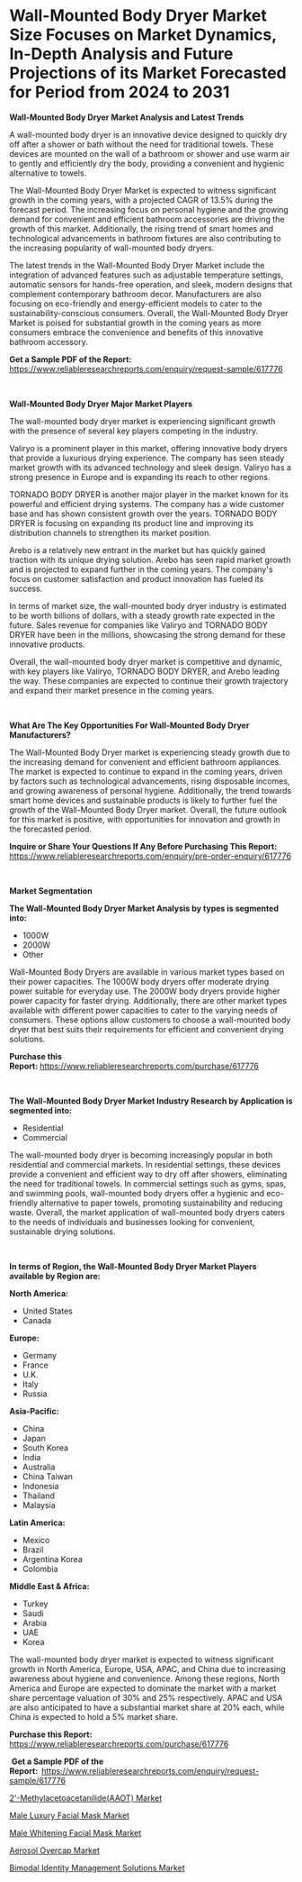 <p><h1>Wall-Mounted Body Dryer Market Size Focuses on Market Dynamics, In-Depth Analysis and Future Projections of its Market Forecasted for Period from 2024 to 2031</h1></p><p><strong>Wall-Mounted Body Dryer Market Analysis and Latest Trends</strong></p>
<p><p>A wall-mounted body dryer is an innovative device designed to quickly dry off after a shower or bath without the need for traditional towels. These devices are mounted on the wall of a bathroom or shower and use warm air to gently and efficiently dry the body, providing a convenient and hygienic alternative to towels.</p><p>The Wall-Mounted Body Dryer Market is expected to witness significant growth in the coming years, with a projected CAGR of 13.5% during the forecast period. The increasing focus on personal hygiene and the growing demand for convenient and efficient bathroom accessories are driving the growth of this market. Additionally, the rising trend of smart homes and technological advancements in bathroom fixtures are also contributing to the increasing popularity of wall-mounted body dryers.</p><p>The latest trends in the Wall-Mounted Body Dryer Market include the integration of advanced features such as adjustable temperature settings, automatic sensors for hands-free operation, and sleek, modern designs that complement contemporary bathroom decor. Manufacturers are also focusing on eco-friendly and energy-efficient models to cater to the sustainability-conscious consumers. Overall, the Wall-Mounted Body Dryer Market is poised for substantial growth in the coming years as more consumers embrace the convenience and benefits of this innovative bathroom accessory.</p></p>
<p><strong>Get a Sample PDF of the Report:&nbsp;</strong> <a href="https://www.reliableresearchreports.com/enquiry/request-sample/617776">https://www.reliableresearchreports.com/enquiry/request-sample/617776</a></p>
<p>&nbsp;</p>
<p><strong>Wall-Mounted Body Dryer Major Market Players</strong></p>
<p><p>The wall-mounted body dryer market is experiencing significant growth with the presence of several key players competing in the industry. </p><p>Valiryo is a prominent player in this market, offering innovative body dryers that provide a luxurious drying experience. The company has seen steady market growth with its advanced technology and sleek design. Valiryo has a strong presence in Europe and is expanding its reach to other regions.</p><p>TORNADO BODY DRYER is another major player in the market known for its powerful and efficient drying systems. The company has a wide customer base and has shown consistent growth over the years. TORNADO BODY DRYER is focusing on expanding its product line and improving its distribution channels to strengthen its market position.</p><p>Arebo is a relatively new entrant in the market but has quickly gained traction with its unique drying solution. Arebo has seen rapid market growth and is projected to expand further in the coming years. The company's focus on customer satisfaction and product innovation has fueled its success.</p><p>In terms of market size, the wall-mounted body dryer industry is estimated to be worth billions of dollars, with a steady growth rate expected in the future. Sales revenue for companies like Valiryo and TORNADO BODY DRYER have been in the millions, showcasing the strong demand for these innovative products.</p><p>Overall, the wall-mounted body dryer market is competitive and dynamic, with key players like Valiryo, TORNADO BODY DRYER, and Arebo leading the way. These companies are expected to continue their growth trajectory and expand their market presence in the coming years.</p></p>
<p>&nbsp;</p>
<p><strong>What Are The Key Opportunities For Wall-Mounted Body Dryer Manufacturers?</strong></p>
<p><p>The Wall-Mounted Body Dryer market is experiencing steady growth due to the increasing demand for convenient and efficient bathroom appliances. The market is expected to continue to expand in the coming years, driven by factors such as technological advancements, rising disposable incomes, and growing awareness of personal hygiene. Additionally, the trend towards smart home devices and sustainable products is likely to further fuel the growth of the Wall-Mounted Body Dryer market. Overall, the future outlook for this market is positive, with opportunities for innovation and growth in the forecasted period.</p></p>
<p><strong>Inquire or Share Your Questions If Any Before Purchasing This Report:</strong> <a href="https://www.reliableresearchreports.com/enquiry/pre-order-enquiry/617776">https://www.reliableresearchreports.com/enquiry/pre-order-enquiry/617776</a></p>
<p>&nbsp;</p>
<p><strong>Market Segmentation</strong></p>
<p><strong>The Wall-Mounted Body Dryer Market Analysis by types is segmented into:</strong></p>
<p><ul><li>1000W</li><li>2000W</li><li>Other</li></ul></p>
<p><p>Wall-Mounted Body Dryers are available in various market types based on their power capacities. The 1000W body dryers offer moderate drying power suitable for everyday use. The 2000W body dryers provide higher power capacity for faster drying. Additionally, there are other market types available with different power capacities to cater to the varying needs of consumers. These options allow customers to choose a wall-mounted body dryer that best suits their requirements for efficient and convenient drying solutions.</p></p>
<p><strong>Purchase this Report:&nbsp;</strong><a href="https://www.reliableresearchreports.com/purchase/617776">https://www.reliableresearchreports.com/purchase/617776</a></p>
<p>&nbsp;</p>
<p><strong>The Wall-Mounted Body Dryer Market Industry Research by Application is segmented into:</strong></p>
<p><ul><li>Residential</li><li>Commercial</li></ul></p>
<p><p>The wall-mounted body dryer is becoming increasingly popular in both residential and commercial markets. In residential settings, these devices provide a convenient and efficient way to dry off after showers, eliminating the need for traditional towels. In commercial settings such as gyms, spas, and swimming pools, wall-mounted body dryers offer a hygienic and eco-friendly alternative to paper towels, promoting sustainability and reducing waste. Overall, the market application of wall-mounted body dryers caters to the needs of individuals and businesses looking for convenient, sustainable drying solutions.</p></p>
<p>&nbsp;</p>
<p><strong>In terms of Region, the Wall-Mounted Body Dryer Market Players available by Region are:</strong></p>
<p>
    <p> <strong> North America: </strong>
        <ul>
            <li>United States</li>
            <li>Canada</li>
        </ul>
        </p> 
    <p> <strong> Europe: </strong>
        <ul>
            <li>Germany</li>
            <li>France</li>
            <li>U.K.</li>
            <li>Italy</li>
            <li>Russia</li>
        </ul>
        </p> 
    <p> <strong> Asia-Pacific: </strong>
        <ul>
            <li>China</li>
            <li>Japan</li>
            <li>South Korea</li>
            <li>India</li>
            <li>Australia</li>
            <li>China Taiwan</li>
            <li>Indonesia</li>
            <li>Thailand</li>
            <li>Malaysia</li>
        </ul>
        </p> 
    <p> <strong> Latin America: </strong>
        <ul>
            <li>Mexico</li>
            <li>Brazil</li>
            <li>Argentina Korea</li>
            <li>Colombia</li>
        </ul>
        </p> 
    <p> <strong> Middle East & Africa: </strong>
        <ul>
            <li>Turkey</li>
            <li>Saudi</li>
            <li>Arabia</li>
            <li>UAE</li>
            <li>Korea</li>
        </ul>
    </p>
    </p>
<p><p>The wall-mounted body dryer market is expected to witness significant growth in North America, Europe, USA, APAC, and China due to increasing awareness about hygiene and convenience. Among these regions, North America and Europe are expected to dominate the market with a market share percentage valuation of 30% and 25% respectively. APAC and USA are also anticipated to have a substantial market share at 20% each, while China is expected to hold a 5% market share.</p></p>
<p><strong>Purchase this Report: </strong><a href="https://www.reliableresearchreports.com/purchase/617776">https://www.reliableresearchreports.com/purchase/617776</a></p>
<p>&nbsp;<strong>Get a Sample PDF of the Report:&nbsp;&nbsp;</strong><a href="https://www.reliableresearchreports.com/enquiry/request-sample/617776">https://www.reliableresearchreports.com/enquiry/request-sample/617776</a></p>
<p><strong></strong></p>
<p><p><a href="https://changeable-paste-463.notion.site/2-Methylacetoacetanilide-AAOT-Market-Size-and-Examines-its-Market-Scope-with-a-Primary-Focus-on--55bb067181d04b7981c64fea925e3dc5">2'-Methylacetoacetanilide(AAOT) Market</a></p><p><a href="https://view.publitas.com/reportprime-1/male-luxury-facial-mask-market-research-report-provides-critical-insights-that-can-help-shape-business-development-and-investment-strategies/">Male Luxury Facial Mask Market</a></p><p><a href="https://view.publitas.com/reportprime-1/male-whitening-facial-mask-market-size-growth-outlook-from-2024-to-2031-projecting-at-markets-trends-analysis-by-application-regional-outlook-and-revenue/">Male Whitening Facial Mask Market</a></p><p><a href="https://fuschia-pecorino-a6d.notion.site/Aerosol-Overcap-Market-Size-Evaluating-its-Market-Trends-Growth-and-Projections-2024-2031-ad3c13d3c4cd4bca908d6fd5c88007e0">Aerosol Overcap Market</a></p><p><a href="https://florentine-yuzu-f42.notion.site/Bimodal-Identity-Management-Solutions-Market-Size-Market-Share-and-Global-Market-Analysis-Report-2-b0a3d96d67ee4197a0cb29a42ea92004">Bimodal Identity Management Solutions Market</a></p></p>